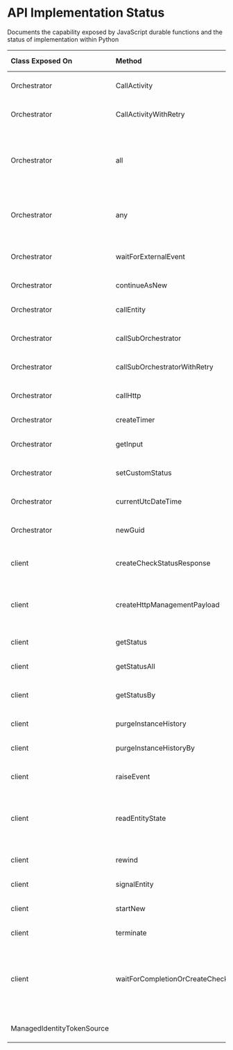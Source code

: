 # API Implementation Status

Documents the capability exposed by JavaScript durable functions and the status of implementation within Python

| Class Exposed On	| Method	| In Python?	| Documentation |
| :---------------- | :-------- | :------------ | :------------ |
| Orchestrator | CallActivity | yes | Schedules an activity function named `name` for execution.
| Orchestrator | CallActivityWithRetry	| yes | Schedules an activity function named `name` for execution with retry options.
| Orchestrator | all | yes | Similar to Promise.all. When called with `yield` or `return`, returns an array containing the results of all [[Task]]s passed to it. It returns when all of the [[Task]] instances have completed.
| Orchestrator | any | yes | Similar to Promise.race. When called with `yield` or `return`, returns the first [[Task]] instance to complete.
| Orchestrator | waitForExternalEvent	| yes | Waits asynchronously for an event to be raised with the name `name` and returns the event data.
| Orchestrator | continueAsNew	| no | Restarts the orchestration by clearing its history.
| Orchestrator | callEntity | no | Calls an operation on an entity, passing an argument, and waits for it to complete.
| Orchestrator | callSubOrchestrator| no |Schedules an orchestration function named `name` for execution.
| Orchestrator | callSubOrchestratorWithRetry |	no | Schedules an orchestrator function named `name` for execution with retry options.
| Orchestrator | callHttp | no | Schedules a durable HTTP call to the specified endpoint.
| Orchestrator | createTimer | yes | Creates a durable timer that expires at a specified time.
| Orchestrator | getInput | yes | Gets the input of the current orchestrator function as a deserialized value.
| Orchestrator | setCustomStatus | no | Sets the JSON-serializable status of the current orchestrator function.
| Orchestrator | currentUtcDateTime | yes | Gets the current date/time in a way that is safe for use by orchestrator functions.
| Orchestrator | newGuid | no | Creates a new GUID that is safe for replay within an orchestration or operation.
| client | createCheckStatusResponse | yes| Creates an HTTP response that is useful for checking the status of the specified instance.
| client | createHttpManagementPayload | no | Creates an [[HttpManagementPayload]] object that contains instance management HTTP endpoints.
| client | getStatus | no | Gets the status of the specified orchestration instance.
| client | getStatusAll | no | Gets the status of all orchestration instances. 
| client | getStatusBy | no | Gets the status of all orchestration instances that match the specified conditions.
| client | purgeInstanceHistory | no | Purge the history for a concrete instance.
| client | purgeInstanceHistoryBy | no | Purge the orchestration history for instances that match the conditions.
| client | raiseEvent | yes | Sends an event notification message to a waiting orchestration instance.
| client | readEntityState | no | Tries to read the current state of an entity. Returns undefined if the entity does not exist, or if the JSON-serialized state of the entity is larger than 16KB.
| client | rewind | no | Rewinds the specified failed orchestration instance with a reason.
| client | signalEntity | no | Signals an entity to perform an operation.
| client | startNew | yes | Starts a new instance of the specified orchestrator function.
| client | terminate | no | Terminates a running orchestration instance.
| client | waitForCompletionOrCreateCheckStatusResponse | no | Creates an HTTP response which either contains a payload of management URLs for a non-completed instance or contains the payload containing the output of the completed orchestration.
| ManagedIdentityTokenSource| | no | Returns a `ManagedIdentityTokenSource` object.
 